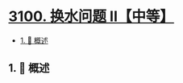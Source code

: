 # [3100. 换水问题 II【中等】](https://github.com/Tdahuyou/TNotes.leetcode/tree/main/notes/3100.%20%E6%8D%A2%E6%B0%B4%E9%97%AE%E9%A2%98%20II%E3%80%90%E4%B8%AD%E7%AD%89%E3%80%91)

<!-- region:toc -->

- [1. 📝 概述](#1--概述)

<!-- endregion:toc -->

## 1. 📝 概述
